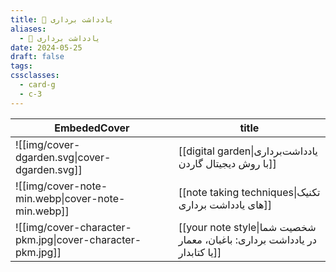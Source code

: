 ```yaml
---
title: 📝 یادداشت برداری
aliases:
  - 📝 یادداشت برداری
date: 2024-05-25
draft: false
tags: 
cssclasses:
  - card-g
  - c-3
---
```

<style>
	.giscus {
		display: none;
		}
</style>


<!-- QueryToSerialize: table without id EmbededCover, "[[" + file.name + "|" + title + "]]" as title FLATTEN choice(typeof(image)="link", embed(link(choice(typeof(image)="link", image, this.file.link))), "![](https://ifard.ir/img/noimage.svg)") AS EmbededCover WHERE draft = false AND parent = [[note taking|📝 یادداشت برداری]] SORT hierarchy ASC -->
<!-- SerializedQuery: table without id EmbededCover, "[[" + file.name + "|" + title + "]]" as title FLATTEN choice(typeof(image)="link", embed(link(choice(typeof(image)="link", image, this.file.link))), "![](https://ifard.ir/img/noimage.svg)") AS EmbededCover WHERE draft = false AND parent = [[note taking|📝 یادداشت برداری]] SORT hierarchy ASC -->

| EmbededCover                                              | title                                                                      |
| --------------------------------------------------------- | -------------------------------------------------------------------------- |
| ![[img/cover-dgarden.svg\|cover-dgarden.svg]]             | [[digital garden\|یادداشت‌برداری با روش دیجیتال گاردن]]                    |
| ![[img/cover-note-min.webp\|cover-note-min.webp]]         | [[note taking techniques\|تکنیک های یادداشت برداری]]                       |
| ![[img/cover-character-pkm.jpg\|cover-character-pkm.jpg]] | [[your note style\|شخصیت شما در یادداشت برداری: باغبان، معمار یا کتابدار]] |
<!-- SerializedQuery END -->
